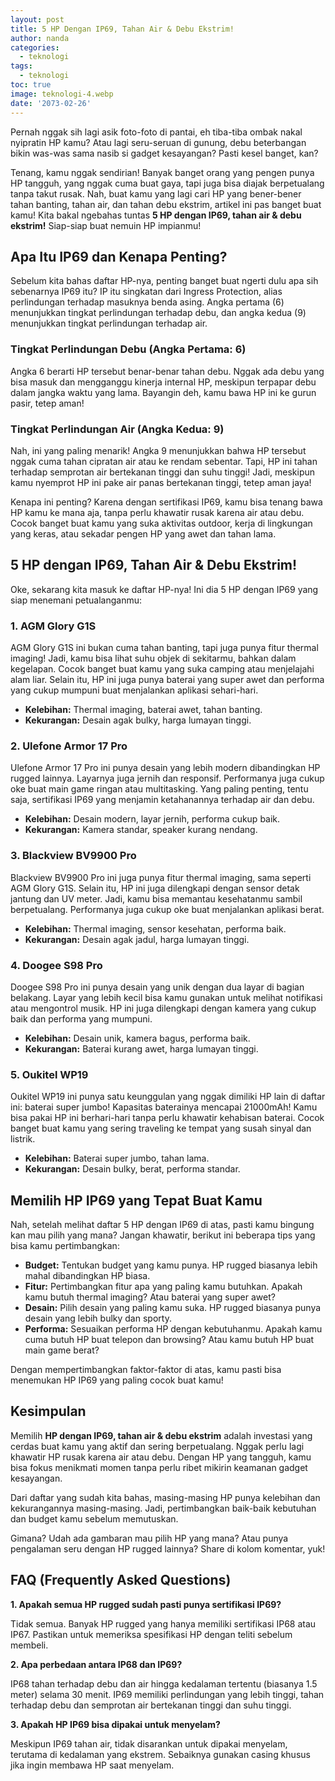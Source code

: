 ```yaml
---
layout: post
title: 5 HP Dengan IP69, Tahan Air & Debu Ekstrim!
author: nanda
categories:
  - teknologi
tags:
  - teknologi
toc: true
image: teknologi-4.webp
date: '2073-02-26'
---
```



Pernah nggak sih lagi asik foto-foto di pantai, eh tiba-tiba ombak nakal nyipratin HP kamu? Atau lagi seru-seruan di gunung, debu beterbangan bikin was-was sama nasib si gadget kesayangan? Pasti kesel banget, kan?

Tenang, kamu nggak sendirian! Banyak banget orang yang pengen punya HP tangguh, yang nggak cuma buat gaya, tapi juga bisa diajak berpetualang tanpa takut rusak. Nah, buat kamu yang lagi cari HP yang bener-bener tahan banting, tahan air, dan tahan debu ekstrim, artikel ini pas banget buat kamu! Kita bakal ngebahas tuntas **5 HP dengan IP69, tahan air & debu ekstrim!** Siap-siap buat nemuin HP impianmu!

## Apa Itu IP69 dan Kenapa Penting?

Sebelum kita bahas daftar HP-nya, penting banget buat ngerti dulu apa sih sebenarnya IP69 itu? IP itu singkatan dari Ingress Protection, alias perlindungan terhadap masuknya benda asing. Angka pertama (6) menunjukkan tingkat perlindungan terhadap debu, dan angka kedua (9) menunjukkan tingkat perlindungan terhadap air.

### Tingkat Perlindungan Debu (Angka Pertama: 6)

Angka 6 berarti HP tersebut benar-benar tahan debu. Nggak ada debu yang bisa masuk dan mengganggu kinerja internal HP, meskipun terpapar debu dalam jangka waktu yang lama. Bayangin deh, kamu bawa HP ini ke gurun pasir, tetep aman!

### Tingkat Perlindungan Air (Angka Kedua: 9)

Nah, ini yang paling menarik! Angka 9 menunjukkan bahwa HP tersebut nggak cuma tahan cipratan air atau ke rendam sebentar. Tapi, HP ini tahan terhadap semprotan air bertekanan tinggi dan suhu tinggi! Jadi, meskipun kamu nyemprot HP ini pake air panas bertekanan tinggi, tetep aman jaya!

Kenapa ini penting? Karena dengan sertifikasi IP69, kamu bisa tenang bawa HP kamu ke mana aja, tanpa perlu khawatir rusak karena air atau debu. Cocok banget buat kamu yang suka aktivitas outdoor, kerja di lingkungan yang keras, atau sekadar pengen HP yang awet dan tahan lama.

## 5 HP dengan IP69, Tahan Air & Debu Ekstrim!

Oke, sekarang kita masuk ke daftar HP-nya! Ini dia 5 HP dengan IP69 yang siap menemani petualanganmu:

### 1\. AGM Glory G1S

AGM Glory G1S ini bukan cuma tahan banting, tapi juga punya fitur thermal imaging! Jadi, kamu bisa lihat suhu objek di sekitarmu, bahkan dalam kegelapan. Cocok banget buat kamu yang suka camping atau menjelajahi alam liar. Selain itu, HP ini juga punya baterai yang super awet dan performa yang cukup mumpuni buat menjalankan aplikasi sehari-hari.

- **Kelebihan:** Thermal imaging, baterai awet, tahan banting.
- **Kekurangan:** Desain agak bulky, harga lumayan tinggi.

### 2\. Ulefone Armor 17 Pro

Ulefone Armor 17 Pro ini punya desain yang lebih modern dibandingkan HP rugged lainnya. Layarnya juga jernih dan responsif. Performanya juga cukup oke buat main game ringan atau multitasking. Yang paling penting, tentu saja, sertifikasi IP69 yang menjamin ketahanannya terhadap air dan debu.

- **Kelebihan:** Desain modern, layar jernih, performa cukup baik.
- **Kekurangan:** Kamera standar, speaker kurang nendang.

### 3\. Blackview BV9900 Pro

Blackview BV9900 Pro ini juga punya fitur thermal imaging, sama seperti AGM Glory G1S. Selain itu, HP ini juga dilengkapi dengan sensor detak jantung dan UV meter. Jadi, kamu bisa memantau kesehatanmu sambil berpetualang. Performanya juga cukup oke buat menjalankan aplikasi berat.

- **Kelebihan:** Thermal imaging, sensor kesehatan, performa baik.
- **Kekurangan:** Desain agak jadul, harga lumayan tinggi.

### 4\. Doogee S98 Pro

Doogee S98 Pro ini punya desain yang unik dengan dua layar di bagian belakang. Layar yang lebih kecil bisa kamu gunakan untuk melihat notifikasi atau mengontrol musik. HP ini juga dilengkapi dengan kamera yang cukup baik dan performa yang mumpuni.

- **Kelebihan:** Desain unik, kamera bagus, performa baik.
- **Kekurangan:** Baterai kurang awet, harga lumayan tinggi.

### 5\. Oukitel WP19

Oukitel WP19 ini punya satu keunggulan yang nggak dimiliki HP lain di daftar ini: baterai super jumbo! Kapasitas baterainya mencapai 21000mAh! Kamu bisa pakai HP ini berhari-hari tanpa perlu khawatir kehabisan baterai. Cocok banget buat kamu yang sering traveling ke tempat yang susah sinyal dan listrik.

- **Kelebihan:** Baterai super jumbo, tahan lama.
- **Kekurangan:** Desain bulky, berat, performa standar.

## Memilih HP IP69 yang Tepat Buat Kamu

Nah, setelah melihat daftar 5 HP dengan IP69 di atas, pasti kamu bingung kan mau pilih yang mana? Jangan khawatir, berikut ini beberapa tips yang bisa kamu pertimbangkan:

- **Budget:** Tentukan budget yang kamu punya. HP rugged biasanya lebih mahal dibandingkan HP biasa.
- **Fitur:** Pertimbangkan fitur apa yang paling kamu butuhkan. Apakah kamu butuh thermal imaging? Atau baterai yang super awet?
- **Desain:** Pilih desain yang paling kamu suka. HP rugged biasanya punya desain yang lebih bulky dan sporty.
- **Performa:** Sesuaikan performa HP dengan kebutuhanmu. Apakah kamu cuma butuh HP buat telepon dan browsing? Atau kamu butuh HP buat main game berat?

Dengan mempertimbangkan faktor-faktor di atas, kamu pasti bisa menemukan HP IP69 yang paling cocok buat kamu!

## Kesimpulan

Memilih **HP dengan IP69, tahan air & debu ekstrim** adalah investasi yang cerdas buat kamu yang aktif dan sering berpetualang. Nggak perlu lagi khawatir HP rusak karena air atau debu. Dengan HP yang tangguh, kamu bisa fokus menikmati momen tanpa perlu ribet mikirin keamanan gadget kesayangan.

Dari daftar yang sudah kita bahas, masing-masing HP punya kelebihan dan kekurangannya masing-masing. Jadi, pertimbangkan baik-baik kebutuhan dan budget kamu sebelum memutuskan.

Gimana? Udah ada gambaran mau pilih HP yang mana? Atau punya pengalaman seru dengan HP rugged lainnya? Share di kolom komentar, yuk!

## FAQ (Frequently Asked Questions)

**1\. Apakah semua HP rugged sudah pasti punya sertifikasi IP69?**

Tidak semua. Banyak HP rugged yang hanya memiliki sertifikasi IP68 atau IP67. Pastikan untuk memeriksa spesifikasi HP dengan teliti sebelum membeli.

**2\. Apa perbedaan antara IP68 dan IP69?**

IP68 tahan terhadap debu dan air hingga kedalaman tertentu (biasanya 1.5 meter) selama 30 menit. IP69 memiliki perlindungan yang lebih tinggi, tahan terhadap debu dan semprotan air bertekanan tinggi dan suhu tinggi.

**3\. Apakah HP IP69 bisa dipakai untuk menyelam?**

Meskipun IP69 tahan air, tidak disarankan untuk dipakai menyelam, terutama di kedalaman yang ekstrem. Sebaiknya gunakan casing khusus jika ingin membawa HP saat menyelam.
